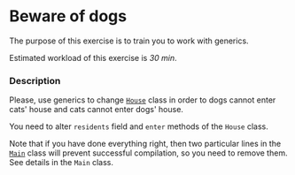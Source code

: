 # Beware of dogs

The purpose of this exercise is to train you to work with generics.

Estimated workload of this exercise is _30 min_.

### Description
Please, use generics to change [`House`](src/main/java/com/epam/rd/autotasks/house/House.java) class in order to dogs cannot enter cats' house and cats cannot enter dogs' house. 

You need to alter `residents` field and `enter` methods of the `House` class.

Note that if you have done everything right, then two particular lines in the [`Main`](src/main/java/com/epam/rd/autotasks/house/Main.java) class will prevent successful compilation, so you need to remove them.
See details in the `Main` class.

